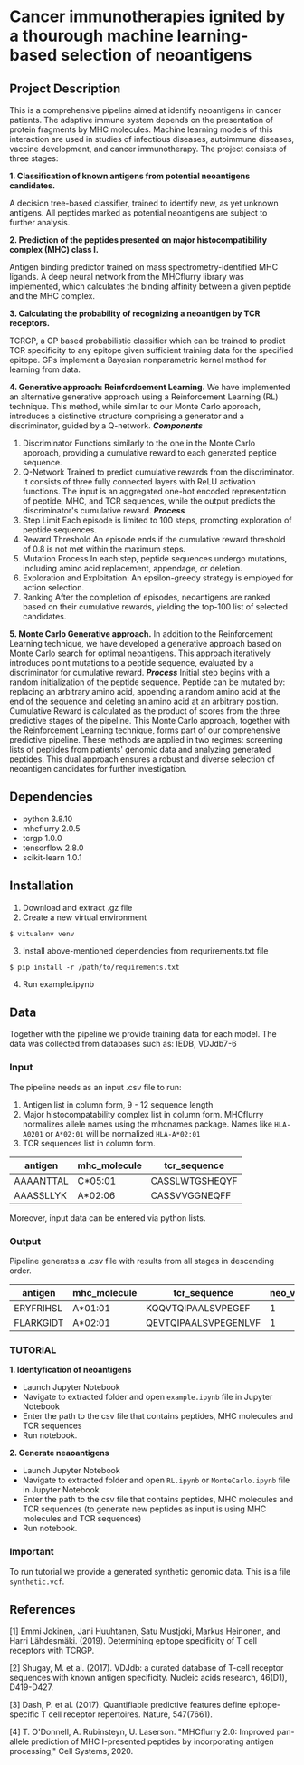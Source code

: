 # Cancer immunotherapies ignited by a thourough machine learning-based selection of neoantigens
## Project Description
This is a comprehensive pipeline aimed at identify neoantigens in cancer patients. The adaptive immune system depends on the presentation of protein fragments by MHC molecules. Machine learning models of this interaction are used in studies of infectious diseases, autoimmune diseases, vaccine development, and cancer immunotherapy. The project consists of three stages: 

**1. Classification of known antigens from potential neoantigens candidates.**

A decision tree-based classifier, trained to identify new, as yet unknown antigens. All peptides marked as potential neoantigens are subject to further analysis.


**2. Prediction of the peptides presented on major histocompatibility complex (MHC) class I.**

Antigen binding predictor trained on mass spectrometry-identified MHC ligands. A deep neural network from the MHCflurry library was implemented, which calculates the binding affinity between a given peptide and the MHC complex.

**3. Calculating the probability of recognizing a neoantigen by TCR receptors.**

TCRGP, a GP based probabilistic classifier which can be trained to predict TCR specificity to any epitope given sufficient training data for the specified epitope. GPs implement a Bayesian nonparametric kernel method for learning from data.

**4. Generative approach: Reinfordcement Learning.**
We have implemented an alternative generative approach using a Reinforcement Learning (RL) technique. This method, while similar to our Monte Carlo approach, introduces a distinctive structure comprising a generator and a discriminator, guided by a Q-network.
***Components***
1. Discriminator
   Functions similarly to the one in the Monte Carlo approach, providing a cumulative reward to each generated peptide sequence.
2. Q-Network
   Trained to predict cumulative rewards from the discriminator. It consists of three fully connected layers with ReLU activation functions. The input is an aggregated one-hot encoded representation of peptide, MHC, and TCR sequences, while the output predicts the discriminator's cumulative reward.
***Process***
1. Step Limit
   Each episode is limited to 100 steps, promoting exploration of peptide sequences.
2. Reward Threshold
   An episode ends if the cumulative reward threshold of 0.8 is not met within the maximum steps.
3. Mutation Process
   In each step, peptide sequences undergo mutations, including amino acid replacement, appendage, or deletion.
4. Exploration and Exploitation:
   An epsilon-greedy strategy is employed for action selection.
5. Ranking
   After the completion of episodes, neoantigens are ranked based on their cumulative rewards, yielding the top-100 list of selected candidates.

**5. Monte Carlo Generative approach.**
In addition to the Reinforcement Learning technique, we have developed a generative approach based on Monte Carlo search for optimal neoantigens. This approach iteratively introduces point mutations to a peptide sequence, evaluated by a discriminator for cumulative reward.
***Process***
Initial step begins with a random initialization of the peptide sequence. Peptide can be mutated by: replacing an arbitrary amino acid, appending a random amino acid at the end of the sequence and deleting an amino acid at an arbitrary position.
Cumulative Reward is calculated as the product of scores from the three predictive stages of the pipeline. This Monte Carlo approach, together with the Reinforcement Learning technique, forms part of our comprehensive predictive pipeline. These methods are applied in two regimes: screening lists of peptides from patients' genomic data and analyzing generated peptides. This dual approach ensures a robust and diverse selection of neoantigen candidates for further investigation.
   
## Dependencies
* python 3.8.10
* mhcflurry 2.0.5
* tcrgp 1.0.0
* tensorflow 2.8.0
* scikit-learn 1.0.1

## Installation 
1. Download and extract .gz file
2. Create a new virtual environment

`$ vitualenv venv`

3. Install above-mentioned dependencies from requrirements.txt file

 `$ pip install -r /path/to/requirements.txt`

4. Run example.ipynb

## Data
Together with the pipeline we provide training data for each model. The data was collected from databases such as: IEDB, VDJdb7-6

### Input
The pipeline needs as an input .csv file to run:

1. Antigen list in column form,  9 - 12 sequence length
2. Major histocompatability complex list in column form. MHCflurry normalizes allele names using the mhcnames package. Names like `HLA-A0201` or `A*02:01` will be normalized `HLA-A*02:01`
3. TCR sequences list in column form. 


| antigen     |  mhc_molecule    |  tcr_sequence | 
| ----------- |  ----------- | ----------- |
| AAAANTTAL   |  C*05:01   | CASSLWTGSHEQYF |
| AAASSLLYK   |  A*02:06   | CASSVVGGNEQFF |

Moreover, input data can be entered via python lists.

### Output
Pipeline generates a .csv file with results from all stages in descending order. 

|antigen|mhc_molecule|tcr_sequence|neo_vs_anti|mhc_presentation_score|tcr_probability|
|-------|------------|------------|-----------|----------------------|---------------|
|ERYFRIHSL|A*01:01|KQQVTQIPAALSVPEGEF|1|0.9846125|0.9123411|
|FLARKGIDT|A*02:01|QEVTQIPAALSVPEGENLVF|1|0.8462521|0.8241231|

### TUTORIAL
**1. Identyfication of neoantigens**
- Launch Jupyter Notebook
- Navigate to extracted folder and open `example.ipynb` file in Jupyter Notebook
- Enter the path to the csv file that contains peptides, MHC molecules and TCR sequences
- Run notebook.

**2. Generate neaoantigens**
- Launch Jupyter Notebook
- Navigate to extracted folder and open `RL.ipynb` or `MonteCarlo.ipynb` file in Jupyter Notebook
- Enter the path to the csv file that contains peptides, MHC molecules and TCR sequences (to generate new peptides as input is using MHC molecules and TCR sequences)
- Run notebook.

### Important ###
To run tutorial we provide a generated synthetic genomic data. This is a file `synthetic.vcf`. 
## References

[1] Emmi Jokinen, Jani Huuhtanen, Satu Mustjoki, Markus Heinonen, and Harri Lähdesmäki. (2019). Determining epitope specificity of T cell receptors with TCRGP.

[2] Shugay, M. et al. (2017). VDJdb: a curated database of T-cell receptor sequences with known antigen specificity. Nucleic acids research, 46(D1), D419-D427.

[3] Dash, P. et al. (2017). Quantifiable predictive features define epitope-specific T cell receptor repertoires. Nature, 547(7661).

[4] T. O'Donnell, A. Rubinsteyn, U. Laserson. "MHCflurry 2.0: Improved pan-allele prediction of MHC I-presented peptides by incorporating antigen processing," Cell Systems, 2020. 
